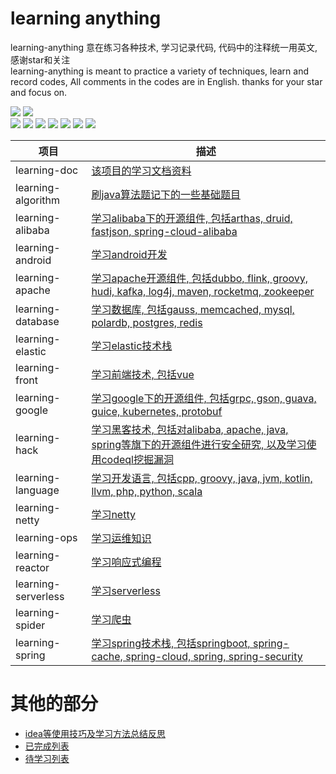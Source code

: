 # learning anything

learning-anything 意在练习各种技术, 学习记录代码, 代码中的注释统一用英文, 感谢star和关注  
learning-anything is meant to practice a variety of techniques, learn and record codes, All comments in the codes are in
English. thanks for your star and focus on.

![](https://img.shields.io/badge/Author-XJJ-orange)
![](https://img.shields.io/badge/Email-2849771625%40qq.com-orange)  
![](https://img.shields.io/github/repo-size/x-j-j/learning-anything?color=lightgrey)
![](https://img.shields.io/github/languages/count/x-j-j/learning-anything?color=lightgrey)
![](https://img.shields.io/github/languages/top/x-j-j/learning-anything?color=lightgrey)
![](https://img.shields.io/github/commit-activity/m/x-j-j/learning-anything?color=lightgrey)
![](https://img.shields.io/github/last-commit/x-j-j/learning-anything?color=lightgrey)
![](https://img.shields.io/github/stars/x-j-j/learning-anything?style=social)
![](https://img.shields.io/github/forks/x-j-j/learning-anything?style=social)

| 项目                  | 描述                                                                                                                                                             |
|---------------------|----------------------------------------------------------------------------------------------------------------------------------------------------------------|
| learning-doc        | [该项目的学习文档资料](https://www.aliyundrive.com/s/ngpTUNYpZ55)                                                                                                        |
| learning-algorithm  | [刷java算法题记下的一些基础题目](https://github.com/x-j-j/learning-anything/tree/master/learning-algorithm)                                                                 |
| learning-alibaba    | [学习alibaba下的开源组件, 包括arthas, druid, fastjson, spring-cloud-alibaba](https://github.com/x-j-j/learning-anything/tree/master/learning-alibaba)                    |
| learning-android    | [学习android开发](https://github.com/x-j-j/learning-anything/tree/master/learning-android)                                                                         |
| learning-apache     | [学习apache开源组件, 包括dubbo, flink, groovy, hudi, kafka, log4j, maven, rocketmq, zookeeper](https://github.com/x-j-j/learning-anything/tree/master/learning-apache) |
| learning-database   | [学习数据库, 包括gauss, memcached, mysql, polardb, postgres, redis](https://github.com/x-j-j/learning-anything/tree/master/learning-database)                         |
| learning-elastic    | [学习elastic技术栈](https://github.com/x-j-j/learning-anything/tree/master/learning-elastic)                                                                        |
| learning-front      | [学习前端技术, 包括vue](https://github.com/x-j-j/learning-anything/tree/master/learning-front)                                                                         |
| learning-google     | [学习google下的开源组件, 包括grpc, gson, guava, guice, kubernetes, protobuf](https://github.com/x-j-j/learning-anything/tree/master/learning-google)                     |
| learning-hack       | [学习黑客技术, 包括对alibaba, apache, java, spring等旗下的开源组件进行安全研究, 以及学习使用codeql挖掘漏洞](https://github.com/x-j-j/learning-anything/tree/master/learning-hack)               |
| learning-language   | [学习开发语言, 包括cpp, groovy, java, jvm, kotlin, llvm, php, python, scala](https://github.com/x-j-j/learning-anything/tree/master/learning-language)                 |
| learning-netty      | [学习netty](https://github.com/x-j-j/learning-anything/tree/master/learning-netty)                                                                               |
| learning-ops        | [学习运维知识](https://github.com/x-j-j/learning-anything/tree/master/learning-ops)                                                                                  |
| learning-reactor    | [学习响应式编程](https://github.com/x-j-j/learning-anything/tree/master/learning-reactor)                                                                             |
| learning-serverless | [学习serverless](https://github.com/x-j-j/learning-anything/tree/master/learning-serverless)                                                                     |
| learning-spider     | [学习爬虫](https://github.com/x-j-j/learning-anything/tree/master/learning-spider)                                                                                 |
| learning-spring     | [学习spring技术栈, 包括springboot, spring-cache, spring-cloud, spring, spring-security](https://github.com/x-j-j/learning-anything/tree/master/learning-spring)       |

# 其他的部分
- [idea等使用技巧及学习方法总结反思](https://github.com/x-j-j/learning-anything/blob/master/README-1.md)  
- [已完成列表](https://github.com/x-j-j/learning-anything/blob/master/README-2.md)  
- [待学习列表](https://github.com/x-j-j/learning-anything/blob/master/README-3.md)  
